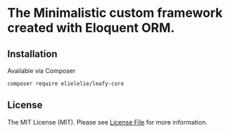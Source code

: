 # The Minimalistic custom framework created with Eloquent ORM.

## Installation
Available via Composer

``composer require elielelie/leafy-core``

## License
The MIT License (MIT). Please see [License File](LICENSE) for more information.